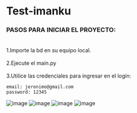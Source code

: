 # Test-imanku

### PASOS PARA INICIAR EL PROYECTO: <br><br>
1.Importe la bd en su equipo local.<br><br>
2.Ejecute el main.py <br><br>
3.Utilice las credenciales para ingresar en el login: <br>
```
email: jeronimo@gmail.com
password: 12345
 ```
![image](https://user-images.githubusercontent.com/101826187/211139833-33712313-b39d-4fdb-b7f7-8295667bf563.png)
![image](https://user-images.githubusercontent.com/101826187/211139867-c861b8ea-9bbe-41d3-afb2-3398e04ffc3f.png)
![image](https://user-images.githubusercontent.com/101826187/211139904-088d541d-0c0f-4df3-a011-3343e01aa134.png)
![image](https://user-images.githubusercontent.com/101826187/211139939-47f23ba6-c799-471d-bb63-4955ae934a61.png)
